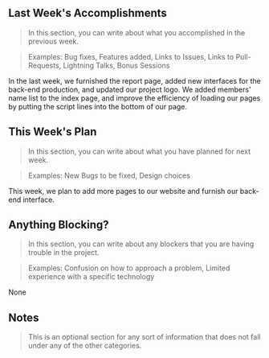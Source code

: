 
## Last Week's Accomplishments

> In this section, you can write about what you accomplished in the previous week.

> Examples:
> Bug fixes, Features added, Links to Issues, Links to Pull-Requests, Lightning Talks, Bonus Sessions

In the last week, we furnished the report page, added new interfaces for the back-end production, and updated our project logo.
We added members' name list to the index page, and improve the efficiency of loading our pages by putting the script lines into
the bottom of our page.


## This Week's Plan

> In this section, you can write about what you have planned for next week.

> Examples: New Bugs to be fixed, Design choices

This week, we plan to add more pages to our website and furnish our back-end interface. 

## Anything Blocking?

> In this section, you can write about any blockers that you are having trouble in the project.

> Examples: Confusion on how to approach a problem, Limited experience with a specific technology

None

## Notes

> This is an optional section for any sort of information that does not fall under any of the other categories.
